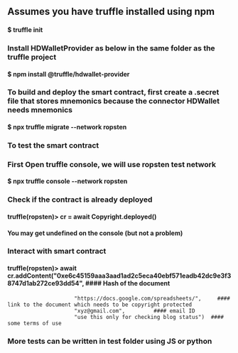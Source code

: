 ## Assumes you have truffle installed using npm

#### $ truffle init

### Install HDWalletProvider as below in the same folder as the truffle project
#### $ npm install @truffle/hdwallet-provider


### To build and deploy the smart contract, first create a .secret file that stores mnemonics because the connector HDWallet needs mnemonics
#### $ npx truffle migrate --network ropsten

### To test the smart contract
###  First Open truffle console, we will use ropsten test network
####  $ npx truffle console --network ropsten

### Check if the contract is already deployed
####  truffle(ropsten)> cr = await Copyright.deployed()
####  You may get undefined on the console (but not a problem)

### Interact with smart contract
####  truffle(ropsten)> await cr.addContent("0xe6c45159aaa3aad1ad2c5eca40ebf571eadb42dc9e3f38747d1ab272ce93dd54",  #### Hash of the document
                         "https://docs.google.com/spreadsheets/",     #### link to the document which needs to be copyright protected
                         "xyz@gmail.com",         #### email ID
                         "use this only for checking blog status")  #### some terms of use

### More tests can be written in test folder using JS or python